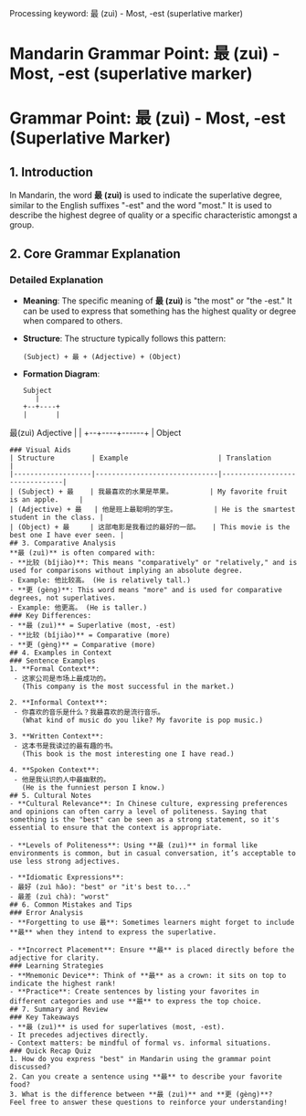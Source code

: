 Processing keyword: 最 (zuì) - Most, -est (superlative marker)
# Mandarin Grammar Point: 最 (zuì) - Most, -est (superlative marker)
# Grammar Point: 最 (zuì) - Most, -est (Superlative Marker)
## 1. Introduction
In Mandarin, the word **最 (zuì)** is used to indicate the superlative degree, similar to the English suffixes "-est" and the word "most." It is used to describe the highest degree of quality or a specific characteristic amongst a group.
## 2. Core Grammar Explanation
### Detailed Explanation
- **Meaning**: The specific meaning of **最 (zuì)** is "the most" or "the -est." It can be used to express that something has the highest quality or degree when compared to others.
  
- **Structure**: The structure typically follows this pattern:
  
  ```
  (Subject) + 最 + (Adjective) + (Object)
  ```
- **Formation Diagram**:
  
  ```
  Subject
     |
  +--+----+
  |       |
 最(zuì)  Adjective
  |       |
  +--+----+------+
          |
        Object
  ```
### Visual Aids
| Structure         | Example                      | Translation                  |
|-------------------|------------------------------|-------------------------------|
| (Subject) + 最    | 我最喜欢的水果是苹果。         | My favorite fruit is an apple.     |
| (Adjective) + 最   | 他是班上最聪明的学生。         | He is the smartest student in the class. |
| (Object) + 最     | 这部电影是我看过的最好的一部。   | This movie is the best one I have ever seen. |
## 3. Comparative Analysis
**最 (zuì)** is often compared with:
- **比较 (bǐjiào)**: This means "comparatively" or "relatively," and is used for comparisons without implying an absolute degree. 
  - Example: 他比较高。 (He is relatively tall.)
- **更 (gèng)**: This word means "more" and is used for comparative degrees, not superlatives.
  - Example: 他更高。 (He is taller.)
### Key Differences:
- **最 (zuì)** = Superlative (most, -est)
- **比较 (bǐjiào)** = Comparative (more)
- **更 (gèng)** = Comparative (more)
## 4. Examples in Context
### Sentence Examples
1. **Formal Context**:
   - 这家公司是市场上最成功的。  
     (This company is the most successful in the market.)
   
2. **Informal Context**:
   - 你喜欢的音乐是什么？我最喜欢的是流行音乐。  
     (What kind of music do you like? My favorite is pop music.)
   
3. **Written Context**:
   - 这本书是我读过的最有趣的书。  
     (This book is the most interesting one I have read.)
   
4. **Spoken Context**:
   - 他是我认识的人中最幽默的。  
     (He is the funniest person I know.)
## 5. Cultural Notes
- **Cultural Relevance**: In Chinese culture, expressing preferences and opinions can often carry a level of politeness. Saying that something is the "best" can be seen as a strong statement, so it's essential to ensure that the context is appropriate.
  
- **Levels of Politeness**: Using **最 (zuì)** in formal like environments is common, but in casual conversation, it’s acceptable to use less strong adjectives.
  
- **Idiomatic Expressions**: 
  - 最好 (zuì hǎo): "best" or "it's best to..." 
  - 最差 (zuì chà): "worst"
## 6. Common Mistakes and Tips
### Error Analysis
- **Forgetting to use 最**: Sometimes learners might forget to include **最** when they intend to express the superlative.
  
- **Incorrect Placement**: Ensure **最** is placed directly before the adjective for clarity.
### Learning Strategies
- **Mnemonic Device**: Think of **最** as a crown: it sits on top to indicate the highest rank! 
- **Practice**: Create sentences by listing your favorites in different categories and use **最** to express the top choice.
## 7. Summary and Review
### Key Takeaways
- **最 (zuì)** is used for superlatives (most, -est).
- It precedes adjectives directly.
- Context matters: be mindful of formal vs. informal situations.
### Quick Recap Quiz
1. How do you express "best" in Mandarin using the grammar point discussed?
2. Can you create a sentence using **最** to describe your favorite food?
3. What is the difference between **最 (zuì)** and **更 (gèng)**? 
Feel free to answer these questions to reinforce your understanding!
